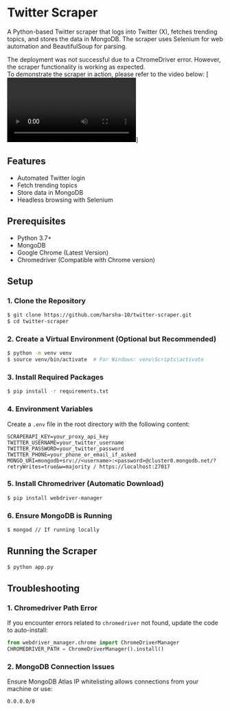 # Twitter Scraper

A Python-based Twitter scraper that logs into Twitter (X), fetches trending topics, and stores the data in MongoDB. The scraper uses Selenium for web automation and BeautifulSoup for parsing.

The deployment was not successful due to a ChromeDriver error. However, the scraper functionality is working as expected.  
To demonstrate the scraper in action, please refer to the video below: 
[![Scraper demo](https://raw.githubusercontent.com/Harsha-10/Twitter-scrapper/blob/main/scrapper.mp4)]
## Features
- Automated Twitter login
- Fetch trending topics
- Store data in MongoDB
- Headless browsing with Selenium

## Prerequisites
- Python 3.7+
- MongoDB
- Google Chrome (Latest Version)
- Chromedriver (Compatible with Chrome version)

## Setup

### 1. Clone the Repository
```bash
$ git clone https://github.com/harsha-10/twitter-scraper.git
$ cd twitter-scraper
```

### 2. Create a Virtual Environment (Optional but Recommended)
```bash
$ python -m venv venv
$ source venv/bin/activate  # For Windows: venv\Scripts\activate
```

### 3. Install Required Packages
```bash
$ pip install -r requirements.txt
```

### 4. Environment Variables
Create a `.env` file in the root directory with the following content:

```env
SCRAPERAPI_KEY=your_proxy_api_key
TWITTER_USERNAME=your_twitter_username
TWITTER_PASSWORD=your_twitter_password
TWITTER_PHONE=your_phone_or_email_if_asked
MONGO_URI=mongodb+srv://<username>:<password>@cluster0.mongodb.net/?retryWrites=true&w=majority / https://localhost:27017
```

### 5. Install Chromedriver (Automatic Download)
```bash
$ pip install webdriver-manager
```

### 6. Ensure MongoDB is Running
```bash
$ mongod // If running locally
```

## Running the Scraper
```bash
$ python app.py
```

## Troubleshooting

### 1. Chromedriver Path Error
If you encounter errors related to `chromedriver` not found, update the code to auto-install:
```python
from webdriver_manager.chrome import ChromeDriverManager
CHROMEDRIVER_PATH = ChromeDriverManager().install()
```

### 2. MongoDB Connection Issues
Ensure MongoDB Atlas IP whitelisting allows connections from your machine or use:
```bash
0.0.0.0/0
```


